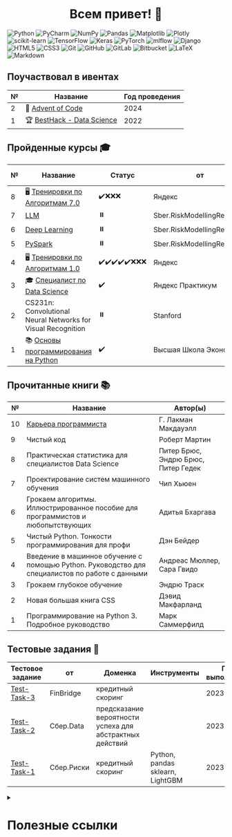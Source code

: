 <h1 align="center">Всем привет! 👋</h1>

![Python](https://img.shields.io/badge/python-3670A0?style=for-the-badge&logo=python&logoColor=ffdd54)
![PyCharm](https://img.shields.io/badge/pycharm-143?style=for-the-badge&logo=pycharm&logoColor=black&color=black&labelColor=green)
![NumPy](https://img.shields.io/badge/numpy-%23013243.svg?style=for-the-badge&logo=numpy&logoColor=white)
![Pandas](https://img.shields.io/badge/pandas-%23150458.svg?style=for-the-badge&logo=pandas&logoColor=white)
![Matplotlib](https://img.shields.io/badge/Matplotlib-%23ffffff.svg?style=for-the-badge&logo=Matplotlib&logoColor=black)
![Plotly](https://img.shields.io/badge/Plotly-%233F4F75.svg?style=for-the-badge&logo=plotly&logoColor=white)
![scikit-learn](https://img.shields.io/badge/scikit--learn-%23F7931E.svg?style=for-the-badge&logo=scikit-learn&logoColor=white)
![TensorFlow](https://img.shields.io/badge/TensorFlow-%23FF6F00.svg?style=for-the-badge&logo=TensorFlow&logoColor=white)
![Keras](https://img.shields.io/badge/Keras-%23D00000.svg?style=for-the-badge&logo=Keras&logoColor=white)
![PyTorch](https://img.shields.io/badge/PyTorch-%23EE4C2C.svg?style=for-the-badge&logo=PyTorch&logoColor=white)
![mlflow](https://img.shields.io/badge/mlflow-%23d9ead3.svg?style=for-the-badge&logo=numpy&logoColor=blue)
![Django](https://img.shields.io/badge/django-%23092E20.svg?style=for-the-badge&logo=django&logoColor=white)
![HTML5](https://img.shields.io/badge/html5-%23E34F26.svg?style=for-the-badge&logo=html5&logoColor=white)
![CSS3](https://img.shields.io/badge/css3-%231572B6.svg?style=for-the-badge&logo=css3&logoColor=white)
![Git](https://img.shields.io/badge/git-%23F05033.svg?style=for-the-badge&logo=git&logoColor=white)
![GitHub](https://img.shields.io/badge/github-%23121011.svg?style=for-the-badge&logo=github&logoColor=white)
![GitLab](https://img.shields.io/badge/gitlab-%23181717.svg?style=for-the-badge&logo=gitlab&logoColor=white)
![Bitbucket](https://img.shields.io/badge/bitbucket-%230047B3.svg?style=for-the-badge&logo=bitbucket&logoColor=white)
![LaTeX](https://img.shields.io/badge/latex-%23008080.svg?style=for-the-badge&logo=latex&logoColor=white)
![Markdown](https://img.shields.io/badge/markdown-%23000000.svg?style=for-the-badge&logo=markdown&logoColor=white)


## Поучаствовал в ивентах
| № | Название                                                                                | Год проведения |
|---|-----------------------------------------------------------------------------------------|----------------|
| 2 | 🎄 [Advent of Code](https://github.com/mikhailmartin/Advent-Of-Code-2024)               | 2024           |
| 1 | 🏆 [BestHack - Data Science](https://github.com/mikhailmartin/BestHack2022-DataScience) | 2022           |


## Пройденные курсы 🎓
| № | Название                                                                                                       | Статус        | от                         | Год прохождения |
|---|----------------------------------------------------------------------------------------------------------------|---------------|----------------------------|-----------------|
| 8 | 🖥 [Тренировки по Алгоритмам 7.0](https://github.com/mikhailmartin/Yandex-AlgorithmTraining7.0)                | ✔️❌❌❌          | Яндекс                     |                 |
| 7 | [LLM](https://github.com/mikhailmartin/RiskModellingResearch-LLM)                                              | ⏸️            | Sber.RiskModellingResearch |                 |
| 6 | [Deep Learning](https://github.com/mikhailmartin/RiskModellingResearch-DeepLearning)                           | ⏸️            | Sber.RiskModellingResearch |                 |
| 5 | [PySpark](https://github.com/mikhailmartin/RiskModellingResearch-PySpark)                                      | ⏸️            | Sber.RiskModellingResearch |                 |
| 4 | 🖥 [Тренировки по Алгоритмам 1.0](https://github.com/mikhailmartin/Yandex-AlgorithmTraining1.0)                | ✔️✔️✔️✔️✔️❌❌❌ | Яндекс                     |                 |
| 3 | 🎓 [Специалист по Data Science](https://github.com/mikhailmartin/YandexPracticum-DataScience)                  | ✔️            | Яндекс Практикум           | 2023            |
| 2 | CS231n: Convolutional Neural Networks for Visual Recognition                                                   | ⏸️            | Stanford                   |                 |
| 1 | 📚 [Основы программирования на Python](https://github.com/mikhailmartin/Coursera-Programming-Basics-in-Python) | ✔️            | Высшая Школа Экономики     | 2022            |


## Прочитанные книги 📚
| №  | Название                                                                                        | Автор(ы)                            |
|----|-------------------------------------------------------------------------------------------------|-------------------------------------|
| 10 | [Карьера программиста](https://github.com/mikhailmartin/Cracking-the-Coding-Interview)          | Г. Лакман Макдауэлл                 |
| 9  | Чистый код                                                                                      | Роберт Мартин                       |
| 8  | Практическая статистика для специалистов Data Science                                           | Питер Брюс, Эндрю Брюс, Питер Гедек |
| 7  | Проектирование систем машинного обучения                                                        | Чип Хьюен                           |
| 6  | Грокаем алгоритмы. Иллюстрированное пособие для программистов и любопытствующих                 | Адитья Бхаргава                     |
| 5  | Чистый Python. Тонкости программирования для профи                                              | Дэн Бейдер                          |
| 4  | Введение в машинное обучение с помощью Python. Руководство для специалистов по работе с данными | Андреас Мюллер, Сара Гвидо          |
| 3  | Грокаем глубокое обучение                                                                       | Эндрю Траск                         |
| 2  | Новая большая книга CSS                                                                         | Дэвид Макфарланд                    |
| 1  | Программирование на Python 3. Подробное руководство                                             | Марк Саммерфилд                     |


## Тестовые задания 📝
| Тестовое задание                                            | от         | Доменка                                                  | Инструменты                      | Год выполнения |
|-------------------------------------------------------------|------------|----------------------------------------------------------|----------------------------------|----------------|
| [Test-Task-3](https://github.com/mikhailmartin/Test-Task-3) | FinBridge  | кредитный скоринг                                        |                                  | 2023           |
| [Test-Task-2](https://github.com/mikhailmartin/Test-Task-2) | Сбер.Data  | предсказание вероятности успеха для абстрактных действий |                                  | 2023           |
| [Test-Task-1](https://github.com/mikhailmartin/Test-Task-1) | Сбер.Риски | кредитный скоринг                                        | Python, pandas sklearn, LightGBM | 2023           |

<details>

<summary><h1>Полезные ссылки</h1></summary>

## База
- [Учебник по машинному обучению](https://academy.yandex.ru/handbook/ml)
- [ODS](https://ods.ai/)
- [CS231n: Convolutional Neural Networks for Visual Recognition](https://cs231n.github.io/)

## Классический ML

### Линейные модели
- [Введение в GLM: что это такое и как всё становится хуже | Вебинар | karpov.courses](https://www.youtube.com/watch?v=1-ADJNE1WNc)

## Рекомендашки
- [Рекомендательные системы: проблемы и методы решения. Часть 1](https://habr.com/ru/companies/prequel/articles/567648/)
- [Рекомендательные системы: проблемы и методы решения. Часть 2](https://habr.com/ru/companies/prequel/articles/573880/)

## Кредитный скоринг
### GlowByte
- [ML и DS оттенки кредитного риск-менеджмента](https://habr.com/ru/companies/glowbyte/articles/519382/)
- [ML и DS оттенки кредитного риск-менеджмента | Компоненты](https://habr.com/ru/companies/glowbyte/articles/524150/)
- [ML и DS оттенки кредитного риск-менеджмента | EAD или деньги в дефолте](https://habr.com/ru/companies/glowbyte/articles/534610/)
- [ML и DS оттенки кредитного риск-менеджмента | LGD, или Жизнь после дефолта](https://habr.com/ru/companies/glowbyte/articles/552452/)
### Альфа-Банк
- [Нейросетевой подход к кредитному скорингу на данных кредитных историй](https://habr.com/ru/companies/alfa/articles/680346/)
- [Нейросетевой подход к моделированию карточных транзакций](https://habr.com/ru/companies/alfa/articles/551130/)
### Точка
- [Как мы строили самую большую модель кредитного скоринга в сегменте МСБ](https://habr.com/ru/companies/tochka/articles/696226/)

## Статистика
- [Как сравнивать распределения. От визуализации до статистических тестов](https://habr.com/ru/companies/skillfactory/articles/674880/)
- [Типичные распределения вероятности: шпаргалка data scientist-а](https://habr.com/ru/articles/331060/)

## Визуализация
- [50 оттенков matplotlib — The Master Plots (с полным кодом на Python)](https://habr.com/ru/articles/468295/)
- [Построение графиков в Python при помощи Matplotlib](https://python-scripts.com/matplotlib)
- [Постер «Графики, которые убеждают всех»](https://www.notion.so/6c5ae8ceb8b5411e907c93c9b5e6a44e)
- [The Python Graph Gallery](https://www.python-graph-gallery.com/)
- [The Data Visualisation Catalogue](https://datavizcatalogue.com/)
- [Подбор цветов для палитры визуализации данных](https://habr.com/ru/companies/bimeister/articles/785272/)
- [Искусство создания понятных графиков](https://habr.com/ru/companies/ruvds/articles/776672/)

## Интерпретация моделей
- [Интерпретация моделей и диагностика сдвига данных: LIME, SHAP и Shapley Flow](https://habr.com/ru/companies/ods/articles/599573/)

## Пропуски в данных
- [Обработка пропусков в данных](https://loginom.ru/blog/missing)

## Дисбаланс классов
- [Дисбаланс классов](https://alexanderdyakonov.wordpress.com/2021/05/27/imbalance/)

## Pandas
- [Подробное руководство по группировке и агрегированию с помощью pandas](https://dfedorov.spb.ru/pandas/Подробное%20руководство%20по%20группировке%20и%20агрегированию%20с%20помощью%20pandas.html)
- [Понимание функции transform в Pandas](https://dfedorov.spb.ru/pandas/Понимание%20функции%20transform%20в%20Pandas.html)
- [шпаргалка по pandas](https://github.com/pandas-dev/pandas/blob/main/doc/cheatsheet/Pandas_Cheat_Sheet.pdf)

## SQL
- [Документация PostgreSQL с полным списком оконных функций](https://postgrespro.ru/docs/postgresql/9.5/functions-window)
- [SQL Style Guide](https://www.sqlstyle.guide/ru/)

</details>
